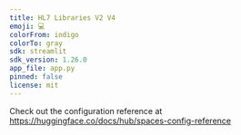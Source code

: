 ```yaml
---
title: HL7 Libraries V2 V4
emoji: 💻
colorFrom: indigo
colorTo: gray
sdk: streamlit
sdk_version: 1.26.0
app_file: app.py
pinned: false
license: mit
---
```


Check out the configuration reference at https://huggingface.co/docs/hub/spaces-config-reference

